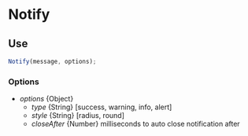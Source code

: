 Notify
======

## Use

```js
Notify(message, options);
```

### Options

- *options* {Object}
  - *type* {String} [success, warning, info, alert]
  - *style* {String} [radius, round]
  - *closeAfter* {Number} milliseconds to auto close notification after

